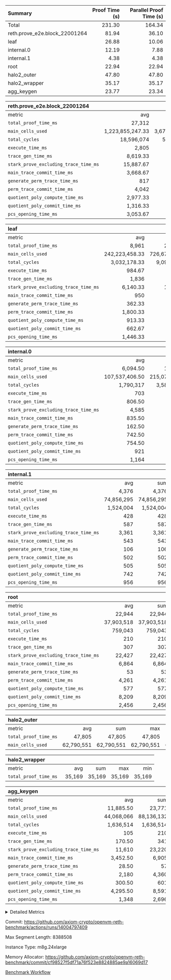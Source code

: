 | Summary | Proof Time (s) | Parallel Proof Time (s) |
|:---|---:|---:|
| Total |  231.30 |  164.34 |
| reth.prove_e2e.block_22001264 |  81.94 |  36.10 |
| leaf |  26.88 |  10.06 |
| internal.0 |  12.19 |  7.88 |
| internal.1 |  4.38 |  4.38 |
| root |  22.94 |  22.94 |
| halo2_outer |  47.80 |  47.80 |
| halo2_wrapper |  35.17 |  35.17 |
| agg_keygen |  23.77 |  23.34 |


| reth.prove_e2e.block_22001264 |||||
|:---|---:|---:|---:|---:|
|metric|avg|sum|max|min|
| `total_proof_time_ms ` |  27,312 |  81,936 |  36,102 |  18,586 |
| `main_cells_used     ` |  1,223,855,247.33 |  3,671,565,742 |  1,619,443,030 |  986,797,154 |
| `total_cycles        ` |  18,596,074 |  55,788,222 |  24,837,011 |  10,854,433 |
| `execute_time_ms     ` |  2,805 |  8,415 |  4,199 |  1,537 |
| `trace_gen_time_ms   ` |  8,619.33 |  25,858 |  10,762 |  5,748 |
| `stark_prove_excluding_trace_time_ms` |  15,887.67 |  47,663 |  21,141 |  11,301 |
| `main_trace_commit_time_ms` |  3,668.67 |  11,006 |  5,096 |  2,867 |
| `generate_perm_trace_time_ms` |  817 |  2,451 |  1,027 |  512 |
| `perm_trace_commit_time_ms` |  4,042 |  12,126 |  5,511 |  2,509 |
| `quotient_poly_compute_time_ms` |  2,977.33 |  8,932 |  4,285 |  2,304 |
| `quotient_poly_commit_time_ms` |  1,316.33 |  3,949 |  1,523 |  930 |
| `pcs_opening_time_ms ` |  3,053.67 |  9,161 |  3,684 |  2,169 |

| leaf |||||
|:---|---:|---:|---:|---:|
|metric|avg|sum|max|min|
| `total_proof_time_ms ` |  8,961 |  26,883 |  10,060 |  7,149 |
| `main_cells_used     ` |  242,223,458.33 |  726,670,375 |  280,101,550 |  194,101,411 |
| `total_cycles        ` |  3,032,178.33 |  9,096,535 |  3,458,640 |  2,561,032 |
| `execute_time_ms     ` |  984.67 |  2,954 |  1,113 |  831 |
| `trace_gen_time_ms   ` |  1,836 |  5,508 |  2,095 |  1,539 |
| `stark_prove_excluding_trace_time_ms` |  6,140.33 |  18,421 |  6,852 |  4,779 |
| `main_trace_commit_time_ms` |  950 |  2,850 |  1,059 |  758 |
| `generate_perm_trace_time_ms` |  362.33 |  1,087 |  403 |  281 |
| `perm_trace_commit_time_ms` |  1,800.33 |  5,401 |  2,021 |  1,373 |
| `quotient_poly_compute_time_ms` |  913.33 |  2,740 |  1,018 |  724 |
| `quotient_poly_commit_time_ms` |  662.67 |  1,988 |  743 |  510 |
| `pcs_opening_time_ms ` |  1,446.33 |  4,339 |  1,611 |  1,128 |

| internal.0 |||||
|:---|---:|---:|---:|---:|
|metric|avg|sum|max|min|
| `total_proof_time_ms ` |  6,094.50 |  12,189 |  7,880 |  4,309 |
| `main_cells_used     ` |  107,537,406.50 |  215,074,813 |  143,740,857 |  71,333,956 |
| `total_cycles        ` |  1,790,317 |  3,580,634 |  2,397,618 |  1,183,016 |
| `execute_time_ms     ` |  703 |  1,406 |  952 |  454 |
| `trace_gen_time_ms   ` |  806.50 |  1,613 |  1,059 |  554 |
| `stark_prove_excluding_trace_time_ms` |  4,585 |  9,170 |  5,869 |  3,301 |
| `main_trace_commit_time_ms` |  835.50 |  1,671 |  1,138 |  533 |
| `generate_perm_trace_time_ms` |  162.50 |  325 |  209 |  116 |
| `perm_trace_commit_time_ms` |  742.50 |  1,485 |  980 |  505 |
| `quotient_poly_compute_time_ms` |  754.50 |  1,509 |  995 |  514 |
| `quotient_poly_commit_time_ms` |  921 |  1,842 |  1,130 |  712 |
| `pcs_opening_time_ms ` |  1,164 |  2,328 |  1,412 |  916 |

| internal.1 |||||
|:---|---:|---:|---:|---:|
|metric|avg|sum|max|min|
| `total_proof_time_ms ` |  4,376 |  4,376 |  4,376 |  4,376 |
| `main_cells_used     ` |  74,856,295 |  74,856,295 |  74,856,295 |  74,856,295 |
| `total_cycles        ` |  1,524,004 |  1,524,004 |  1,524,004 |  1,524,004 |
| `execute_time_ms     ` |  428 |  428 |  428 |  428 |
| `trace_gen_time_ms   ` |  587 |  587 |  587 |  587 |
| `stark_prove_excluding_trace_time_ms` |  3,361 |  3,361 |  3,361 |  3,361 |
| `main_trace_commit_time_ms` |  543 |  543 |  543 |  543 |
| `generate_perm_trace_time_ms` |  106 |  106 |  106 |  106 |
| `perm_trace_commit_time_ms` |  502 |  502 |  502 |  502 |
| `quotient_poly_compute_time_ms` |  505 |  505 |  505 |  505 |
| `quotient_poly_commit_time_ms` |  742 |  742 |  742 |  742 |
| `pcs_opening_time_ms ` |  956 |  956 |  956 |  956 |

| root |||||
|:---|---:|---:|---:|---:|
|metric|avg|sum|max|min|
| `total_proof_time_ms ` |  22,944 |  22,944 |  22,944 |  22,944 |
| `main_cells_used     ` |  37,903,518 |  37,903,518 |  37,903,518 |  37,903,518 |
| `total_cycles        ` |  759,043 |  759,043 |  759,043 |  759,043 |
| `execute_time_ms     ` |  210 |  210 |  210 |  210 |
| `trace_gen_time_ms   ` |  307 |  307 |  307 |  307 |
| `stark_prove_excluding_trace_time_ms` |  22,427 |  22,427 |  22,427 |  22,427 |
| `main_trace_commit_time_ms` |  6,864 |  6,864 |  6,864 |  6,864 |
| `generate_perm_trace_time_ms` |  53 |  53 |  53 |  53 |
| `perm_trace_commit_time_ms` |  4,261 |  4,261 |  4,261 |  4,261 |
| `quotient_poly_compute_time_ms` |  577 |  577 |  577 |  577 |
| `quotient_poly_commit_time_ms` |  8,209 |  8,209 |  8,209 |  8,209 |
| `pcs_opening_time_ms ` |  2,456 |  2,456 |  2,456 |  2,456 |

| halo2_outer |||||
|:---|---:|---:|---:|---:|
|metric|avg|sum|max|min|
| `total_proof_time_ms ` |  47,805 |  47,805 |  47,805 |  47,805 |
| `main_cells_used     ` |  62,790,551 |  62,790,551 |  62,790,551 |  62,790,551 |

| halo2_wrapper |||||
|:---|---:|---:|---:|---:|
|metric|avg|sum|max|min|
| `total_proof_time_ms ` |  35,169 |  35,169 |  35,169 |  35,169 |

| agg_keygen |||||
|:---|---:|---:|---:|---:|
|metric|avg|sum|max|min|
| `total_proof_time_ms ` |  11,885.50 |  23,771 |  23,341 |  430 |
| `main_cells_used     ` |  44,068,066 |  88,136,132 |  87,208,061 |  928,071 |
| `total_cycles        ` |  1,636,514 |  1,636,514 |  1,636,514 |  1,636,514 |
| `execute_time_ms     ` |  105 |  210 |  210 |  0 |
| `trace_gen_time_ms   ` |  170.50 |  341 |  313 |  28 |
| `stark_prove_excluding_trace_time_ms` |  11,610 |  23,220 |  22,818 |  402 |
| `main_trace_commit_time_ms` |  3,452.50 |  6,905 |  6,854 |  51 |
| `generate_perm_trace_time_ms` |  28.50 |  57 |  46 |  11 |
| `perm_trace_commit_time_ms` |  2,180 |  4,360 |  4,311 |  49 |
| `quotient_poly_compute_time_ms` |  300.50 |  601 |  573 |  28 |
| `quotient_poly_commit_time_ms` |  4,295.50 |  8,591 |  8,532 |  59 |
| `pcs_opening_time_ms ` |  1,348 |  2,696 |  2,497 |  199 |



<details>
<summary>Detailed Metrics</summary>

| air_name | block_number | quotient_deg | interactions | constraints |
| --- | --- | --- | --- | --- |
| AccessAdapterAir<16> | 22001264 | 2 | 5 | 12 | 
| AccessAdapterAir<2> | 22001264 | 2 | 5 | 12 | 
| AccessAdapterAir<32> | 22001264 | 2 | 5 | 12 | 
| AccessAdapterAir<4> | 22001264 | 2 | 5 | 12 | 
| AccessAdapterAir<8> | 22001264 | 2 | 5 | 12 | 
| BitwiseOperationLookupAir<8> | 22001264 | 2 | 2 | 4 | 
| KeccakVmAir | 22001264 | 2 | 321 | 4,513 | 
| MemoryMerkleAir<8> | 22001264 | 2 | 4 | 39 | 
| PersistentBoundaryAir<8> | 22001264 | 2 | 3 | 7 | 
| PhantomAir | 22001264 | 2 | 3 | 5 | 
| Poseidon2PeripheryAir<BabyBearParameters>, 1> | 22001264 | 2 | 1 | 286 | 
| ProgramAir | 22001264 | 1 | 1 | 4 | 
| RangeTupleCheckerAir<2> | 22001264 | 1 | 1 | 4 | 
| Rv32HintStoreAir | 22001264 | 2 | 18 | 28 | 
| Sha256VmAir | 22001264 | 2 | 50 | 663 | 
| VariableRangeCheckerAir | 22001264 | 1 | 1 | 4 | 
| VmAirWrapper<Rv32BaseAluAdapterAir, BaseAluCoreAir<4, 8> | 22001264 | 2 | 20 | 37 | 
| VmAirWrapper<Rv32BaseAluAdapterAir, LessThanCoreAir<4, 8> | 22001264 | 2 | 18 | 40 | 
| VmAirWrapper<Rv32BaseAluAdapterAir, ShiftCoreAir<4, 8> | 22001264 | 2 | 24 | 91 | 
| VmAirWrapper<Rv32BranchAdapterAir, BranchEqualCoreAir<4> | 22001264 | 2 | 11 | 20 | 
| VmAirWrapper<Rv32BranchAdapterAir, BranchLessThanCoreAir<4, 8> | 22001264 | 2 | 13 | 35 | 
| VmAirWrapper<Rv32CondRdWriteAdapterAir, Rv32JalLuiCoreAir> | 22001264 | 2 | 10 | 18 | 
| VmAirWrapper<Rv32HeapAdapterAir<2, 32, 32>, BaseAluCoreAir<32, 8> | 22001264 | 2 | 61 | 126 | 
| VmAirWrapper<Rv32HeapAdapterAir<2, 32, 32>, LessThanCoreAir<32, 8> | 22001264 | 2 | 31 | 129 | 
| VmAirWrapper<Rv32HeapAdapterAir<2, 32, 32>, MultiplicationCoreAir<32, 8> | 22001264 | 2 | 61 | 57 | 
| VmAirWrapper<Rv32HeapAdapterAir<2, 32, 32>, ShiftCoreAir<32, 8> | 22001264 | 2 | 79 | 2,161 | 
| VmAirWrapper<Rv32HeapBranchAdapterAir<2, 32>, BranchEqualCoreAir<32> | 22001264 | 2 | 20 | 55 | 
| VmAirWrapper<Rv32HeapBranchAdapterAir<2, 32>, BranchLessThanCoreAir<32, 8> | 22001264 | 2 | 22 | 126 | 
| VmAirWrapper<Rv32IsEqualModAdapterAir<2, 1, 32, 32>, ModularIsEqualCoreAir<32, 4, 8> | 22001264 | 2 | 25 | 225 | 
| VmAirWrapper<Rv32IsEqualModAdapterAir<2, 3, 16, 48>, ModularIsEqualCoreAir<48, 4, 8> | 22001264 | 2 | 41 | 333 | 
| VmAirWrapper<Rv32JalrAdapterAir, Rv32JalrCoreAir> | 22001264 | 2 | 16 | 20 | 
| VmAirWrapper<Rv32LoadStoreAdapterAir, LoadSignExtendCoreAir<4, 8> | 22001264 | 2 | 18 | 33 | 
| VmAirWrapper<Rv32LoadStoreAdapterAir, LoadStoreCoreAir<4> | 22001264 | 2 | 17 | 40 | 
| VmAirWrapper<Rv32MultAdapterAir, DivRemCoreAir<4, 8> | 22001264 | 2 | 25 | 84 | 
| VmAirWrapper<Rv32MultAdapterAir, MulHCoreAir<4, 8> | 22001264 | 2 | 24 | 31 | 
| VmAirWrapper<Rv32MultAdapterAir, MultiplicationCoreAir<4, 8> | 22001264 | 2 | 19 | 19 | 
| VmAirWrapper<Rv32RdWriteAdapterAir, Rv32AuipcCoreAir> | 22001264 | 2 | 12 | 14 | 
| VmAirWrapper<Rv32VecHeapAdapterAir<1, 2, 2, 32, 32>, FieldExpressionCoreAir> | 22001264 | 2 | 415 | 480 | 
| VmAirWrapper<Rv32VecHeapAdapterAir<1, 6, 6, 16, 16>, FieldExpressionCoreAir> | 22001264 | 2 | 832 | 921 | 
| VmAirWrapper<Rv32VecHeapAdapterAir<2, 1, 1, 32, 32>, FieldExpressionCoreAir> | 22001264 | 2 | 158 | 190 | 
| VmAirWrapper<Rv32VecHeapAdapterAir<2, 2, 2, 32, 32>, FieldExpressionCoreAir> | 22001264 | 2 | 428 | 457 | 
| VmAirWrapper<Rv32VecHeapAdapterAir<2, 3, 3, 16, 16>, FieldExpressionCoreAir> | 22001264 | 2 | 246 | 288 | 
| VmAirWrapper<Rv32VecHeapAdapterAir<2, 6, 6, 16, 16>, FieldExpressionCoreAir> | 22001264 | 2 | 668 | 701 | 
| VmConnectorAir | 22001264 | 2 | 5 | 11 | 

| block_number | execute_time_ms |
| --- | --- |
| 22001264 | 210 | 

| group | air_name | block_number | rows | quotient_deg | prep_cols | perm_cols | main_cols | interactions | constraints | cells |
| --- | --- | --- | --- | --- | --- | --- | --- | --- | --- | --- |
| agg_keygen | AccessAdapterAir<16> | 22001264 |  | 2 |  |  |  | 5 | 12 |  | 
| agg_keygen | AccessAdapterAir<2> | 22001264 | 524,288 | 8 |  | 16 | 11 | 5 | 12 | 14,155,776 | 
| agg_keygen | AccessAdapterAir<32> | 22001264 |  | 2 |  |  |  | 5 | 12 |  | 
| agg_keygen | AccessAdapterAir<4> | 22001264 | 262,144 | 8 |  | 16 | 13 | 5 | 12 | 7,602,176 | 
| agg_keygen | AccessAdapterAir<8> | 22001264 | 8,192 | 8 |  | 16 | 17 | 5 | 12 | 270,336 | 
| agg_keygen | BitwiseOperationLookupAir<8> | 22001264 |  | 2 |  |  |  | 2 | 4 |  | 
| agg_keygen | FriReducedOpeningAir | 22001264 | 524,288 | 8 |  | 84 | 27 | 39 | 71 | 58,195,968 | 
| agg_keygen | JalRangeCheckAir | 22001264 | 65,536 | 8 |  | 28 | 12 | 9 | 14 | 2,621,440 | 
| agg_keygen | MemoryMerkleAir<8> | 22001264 |  | 2 |  |  |  | 4 | 39 |  | 
| agg_keygen | NativePoseidon2Air<BabyBearParameters>, 1> | 22001264 | 65,536 | 8 |  | 312 | 398 | 136 | 572 | 46,530,560 | 
| agg_keygen | PersistentBoundaryAir<8> | 22001264 |  | 2 |  |  |  | 3 | 7 |  | 
| agg_keygen | PhantomAir | 22001264 | 32,768 | 4 |  | 12 | 6 | 3 | 5 | 589,824 | 
| agg_keygen | Poseidon2PeripheryAir<BabyBearParameters>, 1> | 22001264 |  | 2 |  |  |  | 1 | 286 |  | 
| agg_keygen | ProgramAir | 22001264 | 131,072 | 1 |  | 8 | 10 | 1 | 4 | 2,359,296 | 
| agg_keygen | RangeTupleCheckerAir<2> | 22001264 |  | 1 |  |  |  | 1 | 4 |  | 
| agg_keygen | Rv32HintStoreAir | 22001264 |  | 2 |  |  |  | 18 | 28 |  | 
| agg_keygen | VariableRangeCheckerAir | 22001264 | 262,144 | 1 | 2 | 8 | 1 | 1 | 4 | 2,359,296 | 
| agg_keygen | VmAirWrapper<AluNativeAdapterAir, FieldArithmeticCoreAir> | 22001264 | 1,048,576 | 8 |  | 36 | 29 | 15 | 27 | 68,157,440 | 
| agg_keygen | VmAirWrapper<BranchNativeAdapterAir, BranchEqualCoreAir<1> | 22001264 | 262,144 | 8 |  | 28 | 23 | 11 | 25 | 13,369,344 | 
| agg_keygen | VmAirWrapper<NativeAdapterAir<2, 0>, PublicValuesCoreAir> | 22001264 | 64 | 8 |  | 28 | 27 | 11 | 30 | 3,520 | 
| agg_keygen | VmAirWrapper<NativeLoadStoreAdapterAir<1>, NativeLoadStoreCoreAir<1> | 22001264 | 524,288 | 8 |  | 40 | 21 | 15 | 20 | 31,981,568 | 
| agg_keygen | VmAirWrapper<NativeLoadStoreAdapterAir<4>, NativeLoadStoreCoreAir<4> | 22001264 | 131,072 | 8 |  | 40 | 27 | 15 | 20 | 8,781,824 | 
| agg_keygen | VmAirWrapper<NativeVectorizedAdapterAir<4>, FieldExtensionCoreAir> | 22001264 | 131,072 | 8 |  | 36 | 38 | 15 | 27 | 9,699,328 | 
| agg_keygen | VmAirWrapper<Rv32BaseAluAdapterAir, BaseAluCoreAir<4, 8> | 22001264 |  | 2 |  |  |  | 20 | 37 |  | 
| agg_keygen | VmAirWrapper<Rv32BaseAluAdapterAir, LessThanCoreAir<4, 8> | 22001264 |  | 2 |  |  |  | 18 | 40 |  | 
| agg_keygen | VmAirWrapper<Rv32BaseAluAdapterAir, ShiftCoreAir<4, 8> | 22001264 |  | 2 |  |  |  | 24 | 91 |  | 
| agg_keygen | VmAirWrapper<Rv32BranchAdapterAir, BranchEqualCoreAir<4> | 22001264 |  | 2 |  |  |  | 11 | 20 |  | 
| agg_keygen | VmAirWrapper<Rv32BranchAdapterAir, BranchLessThanCoreAir<4, 8> | 22001264 |  | 2 |  |  |  | 13 | 35 |  | 
| agg_keygen | VmAirWrapper<Rv32CondRdWriteAdapterAir, Rv32JalLuiCoreAir> | 22001264 |  | 2 |  |  |  | 10 | 18 |  | 
| agg_keygen | VmAirWrapper<Rv32JalrAdapterAir, Rv32JalrCoreAir> | 22001264 |  | 2 |  |  |  | 16 | 20 |  | 
| agg_keygen | VmAirWrapper<Rv32LoadStoreAdapterAir, LoadSignExtendCoreAir<4, 8> | 22001264 |  | 2 |  |  |  | 18 | 33 |  | 
| agg_keygen | VmAirWrapper<Rv32LoadStoreAdapterAir, LoadStoreCoreAir<4> | 22001264 |  | 2 |  |  |  | 17 | 40 |  | 
| agg_keygen | VmAirWrapper<Rv32MultAdapterAir, DivRemCoreAir<4, 8> | 22001264 |  | 2 |  |  |  | 25 | 84 |  | 
| agg_keygen | VmAirWrapper<Rv32MultAdapterAir, MulHCoreAir<4, 8> | 22001264 |  | 2 |  |  |  | 24 | 31 |  | 
| agg_keygen | VmAirWrapper<Rv32MultAdapterAir, MultiplicationCoreAir<4, 8> | 22001264 |  | 2 |  |  |  | 19 | 19 |  | 
| agg_keygen | VmAirWrapper<Rv32RdWriteAdapterAir, Rv32AuipcCoreAir> | 22001264 |  | 2 |  |  |  | 12 | 14 |  | 
| agg_keygen | VmConnectorAir | 22001264 | 2 | 8 | 1 | 16 | 5 | 5 | 11 | 42 | 
| agg_keygen | VolatileBoundaryAir | 22001264 | 131,072 | 8 |  | 20 | 12 | 7 | 19 | 4,194,304 | 

| group | air_name | block_number | idx | rows | prep_cols | perm_cols | main_cols | cells |
| --- | --- | --- | --- | --- | --- | --- | --- | --- |
| internal.0 | AccessAdapterAir<2> | 22001264 | 0 | 1,048,576 |  | 12 | 11 | 24,117,248 | 
| internal.0 | AccessAdapterAir<2> | 22001264 | 1 | 524,288 |  | 12 | 11 | 12,058,624 | 
| internal.0 | AccessAdapterAir<4> | 22001264 | 0 | 262,144 |  | 12 | 13 | 6,553,600 | 
| internal.0 | AccessAdapterAir<4> | 22001264 | 1 | 262,144 |  | 12 | 13 | 6,553,600 | 
| internal.0 | AccessAdapterAir<8> | 22001264 | 0 | 8,192 |  | 12 | 17 | 237,568 | 
| internal.0 | AccessAdapterAir<8> | 22001264 | 1 | 4,096 |  | 12 | 17 | 118,784 | 
| internal.0 | FriReducedOpeningAir | 22001264 | 0 | 1,048,576 |  | 44 | 27 | 74,448,896 | 
| internal.0 | FriReducedOpeningAir | 22001264 | 1 | 524,288 |  | 44 | 27 | 37,224,448 | 
| internal.0 | JalRangeCheckAir | 22001264 | 0 | 131,072 |  | 16 | 12 | 3,670,016 | 
| internal.0 | JalRangeCheckAir | 22001264 | 1 | 65,536 |  | 16 | 12 | 1,835,008 | 
| internal.0 | NativePoseidon2Air<BabyBearParameters>, 1> | 22001264 | 0 | 262,144 |  | 160 | 398 | 146,276,352 | 
| internal.0 | NativePoseidon2Air<BabyBearParameters>, 1> | 22001264 | 1 | 65,536 |  | 160 | 398 | 36,569,088 | 
| internal.0 | PhantomAir | 22001264 | 0 | 65,536 |  | 8 | 6 | 917,504 | 
| internal.0 | PhantomAir | 22001264 | 1 | 16,384 |  | 8 | 6 | 229,376 | 
| internal.0 | ProgramAir | 22001264 | 0 | 131,072 |  | 8 | 10 | 2,359,296 | 
| internal.0 | ProgramAir | 22001264 | 1 | 131,072 |  | 8 | 10 | 2,359,296 | 
| internal.0 | VariableRangeCheckerAir | 22001264 | 0 | 262,144 | 2 | 8 | 1 | 2,359,296 | 
| internal.0 | VariableRangeCheckerAir | 22001264 | 1 | 262,144 | 2 | 8 | 1 | 2,359,296 | 
| internal.0 | VmAirWrapper<AluNativeAdapterAir, FieldArithmeticCoreAir> | 22001264 | 0 | 2,097,152 |  | 20 | 29 | 102,760,448 | 
| internal.0 | VmAirWrapper<AluNativeAdapterAir, FieldArithmeticCoreAir> | 22001264 | 1 | 1,048,576 |  | 20 | 29 | 51,380,224 | 
| internal.0 | VmAirWrapper<BranchNativeAdapterAir, BranchEqualCoreAir<1> | 22001264 | 0 | 262,144 |  | 16 | 23 | 10,223,616 | 
| internal.0 | VmAirWrapper<BranchNativeAdapterAir, BranchEqualCoreAir<1> | 22001264 | 1 | 131,072 |  | 16 | 23 | 5,111,808 | 
| internal.0 | VmAirWrapper<NativeAdapterAir<2, 0>, PublicValuesCoreAir> | 22001264 | 0 | 64 |  | 16 | 23 | 2,496 | 
| internal.0 | VmAirWrapper<NativeAdapterAir<2, 0>, PublicValuesCoreAir> | 22001264 | 1 | 64 |  | 16 | 23 | 2,496 | 
| internal.0 | VmAirWrapper<NativeLoadStoreAdapterAir<1>, NativeLoadStoreCoreAir<1> | 22001264 | 0 | 524,288 |  | 24 | 21 | 23,592,960 | 
| internal.0 | VmAirWrapper<NativeLoadStoreAdapterAir<1>, NativeLoadStoreCoreAir<1> | 22001264 | 1 | 262,144 |  | 24 | 21 | 11,796,480 | 
| internal.0 | VmAirWrapper<NativeLoadStoreAdapterAir<4>, NativeLoadStoreCoreAir<4> | 22001264 | 0 | 262,144 |  | 24 | 27 | 13,369,344 | 
| internal.0 | VmAirWrapper<NativeLoadStoreAdapterAir<4>, NativeLoadStoreCoreAir<4> | 22001264 | 1 | 131,072 |  | 24 | 27 | 6,684,672 | 
| internal.0 | VmAirWrapper<NativeVectorizedAdapterAir<4>, FieldExtensionCoreAir> | 22001264 | 0 | 262,144 |  | 20 | 38 | 15,204,352 | 
| internal.0 | VmAirWrapper<NativeVectorizedAdapterAir<4>, FieldExtensionCoreAir> | 22001264 | 1 | 131,072 |  | 20 | 38 | 7,602,176 | 
| internal.0 | VmConnectorAir | 22001264 | 0 | 2 | 1 | 12 | 5 | 34 | 
| internal.0 | VmConnectorAir | 22001264 | 1 | 2 | 1 | 12 | 5 | 34 | 
| internal.0 | VolatileBoundaryAir | 22001264 | 0 | 262,144 |  | 12 | 12 | 6,291,456 | 
| internal.0 | VolatileBoundaryAir | 22001264 | 1 | 262,144 |  | 12 | 12 | 6,291,456 | 
| internal.1 | AccessAdapterAir<2> | 22001264 | 2 | 524,288 |  | 12 | 11 | 12,058,624 | 
| internal.1 | AccessAdapterAir<4> | 22001264 | 2 | 262,144 |  | 12 | 13 | 6,553,600 | 
| internal.1 | AccessAdapterAir<8> | 22001264 | 2 | 8,192 |  | 12 | 17 | 237,568 | 
| internal.1 | FriReducedOpeningAir | 22001264 | 2 | 262,144 |  | 44 | 27 | 18,612,224 | 
| internal.1 | JalRangeCheckAir | 22001264 | 2 | 65,536 |  | 16 | 12 | 1,835,008 | 
| internal.1 | NativePoseidon2Air<BabyBearParameters>, 1> | 22001264 | 2 | 65,536 |  | 160 | 398 | 36,569,088 | 
| internal.1 | PhantomAir | 22001264 | 2 | 16,384 |  | 8 | 6 | 229,376 | 
| internal.1 | ProgramAir | 22001264 | 2 | 131,072 |  | 8 | 10 | 2,359,296 | 
| internal.1 | VariableRangeCheckerAir | 22001264 | 2 | 262,144 | 2 | 8 | 1 | 2,359,296 | 
| internal.1 | VmAirWrapper<AluNativeAdapterAir, FieldArithmeticCoreAir> | 22001264 | 2 | 1,048,576 |  | 20 | 29 | 51,380,224 | 
| internal.1 | VmAirWrapper<BranchNativeAdapterAir, BranchEqualCoreAir<1> | 22001264 | 2 | 262,144 |  | 16 | 23 | 10,223,616 | 
| internal.1 | VmAirWrapper<NativeAdapterAir<2, 0>, PublicValuesCoreAir> | 22001264 | 2 | 64 |  | 16 | 23 | 2,496 | 
| internal.1 | VmAirWrapper<NativeLoadStoreAdapterAir<1>, NativeLoadStoreCoreAir<1> | 22001264 | 2 | 524,288 |  | 24 | 21 | 23,592,960 | 
| internal.1 | VmAirWrapper<NativeLoadStoreAdapterAir<4>, NativeLoadStoreCoreAir<4> | 22001264 | 2 | 131,072 |  | 24 | 27 | 6,684,672 | 
| internal.1 | VmAirWrapper<NativeVectorizedAdapterAir<4>, FieldExtensionCoreAir> | 22001264 | 2 | 131,072 |  | 20 | 38 | 7,602,176 | 
| internal.1 | VmConnectorAir | 22001264 | 2 | 2 | 1 | 12 | 5 | 34 | 
| internal.1 | VolatileBoundaryAir | 22001264 | 2 | 262,144 |  | 12 | 12 | 6,291,456 | 
| leaf | AccessAdapterAir<2> | 22001264 | 0 | 2,097,152 |  | 16 | 11 | 56,623,104 | 
| leaf | AccessAdapterAir<2> | 22001264 | 1 | 2,097,152 |  | 16 | 11 | 56,623,104 | 
| leaf | AccessAdapterAir<2> | 22001264 | 2 | 1,048,576 |  | 16 | 11 | 28,311,552 | 
| leaf | AccessAdapterAir<4> | 22001264 | 0 | 1,048,576 |  | 16 | 13 | 30,408,704 | 
| leaf | AccessAdapterAir<4> | 22001264 | 1 | 1,048,576 |  | 16 | 13 | 30,408,704 | 
| leaf | AccessAdapterAir<4> | 22001264 | 2 | 524,288 |  | 16 | 13 | 15,204,352 | 
| leaf | AccessAdapterAir<8> | 22001264 | 0 | 32,768 |  | 16 | 17 | 1,081,344 | 
| leaf | AccessAdapterAir<8> | 22001264 | 1 | 32,768 |  | 16 | 17 | 1,081,344 | 
| leaf | AccessAdapterAir<8> | 22001264 | 2 | 16,384 |  | 16 | 17 | 540,672 | 
| leaf | FriReducedOpeningAir | 22001264 | 0 | 4,194,304 |  | 84 | 27 | 465,567,744 | 
| leaf | FriReducedOpeningAir | 22001264 | 1 | 4,194,304 |  | 84 | 27 | 465,567,744 | 
| leaf | FriReducedOpeningAir | 22001264 | 2 | 2,097,152 |  | 84 | 27 | 232,783,872 | 
| leaf | JalRangeCheckAir | 22001264 | 0 | 65,536 |  | 28 | 12 | 2,621,440 | 
| leaf | JalRangeCheckAir | 22001264 | 1 | 65,536 |  | 28 | 12 | 2,621,440 | 
| leaf | JalRangeCheckAir | 22001264 | 2 | 65,536 |  | 28 | 12 | 2,621,440 | 
| leaf | NativePoseidon2Air<BabyBearParameters>, 1> | 22001264 | 0 | 262,144 |  | 312 | 398 | 186,122,240 | 
| leaf | NativePoseidon2Air<BabyBearParameters>, 1> | 22001264 | 1 | 262,144 |  | 312 | 398 | 186,122,240 | 
| leaf | NativePoseidon2Air<BabyBearParameters>, 1> | 22001264 | 2 | 262,144 |  | 312 | 398 | 186,122,240 | 
| leaf | PhantomAir | 22001264 | 0 | 32,768 |  | 12 | 6 | 589,824 | 
| leaf | PhantomAir | 22001264 | 1 | 32,768 |  | 12 | 6 | 589,824 | 
| leaf | PhantomAir | 22001264 | 2 | 32,768 |  | 12 | 6 | 589,824 | 
| leaf | ProgramAir | 22001264 | 0 | 2,097,152 |  | 8 | 10 | 37,748,736 | 
| leaf | ProgramAir | 22001264 | 1 | 2,097,152 |  | 8 | 10 | 37,748,736 | 
| leaf | ProgramAir | 22001264 | 2 | 2,097,152 |  | 8 | 10 | 37,748,736 | 
| leaf | VariableRangeCheckerAir | 22001264 | 0 | 262,144 | 2 | 8 | 1 | 2,359,296 | 
| leaf | VariableRangeCheckerAir | 22001264 | 1 | 262,144 | 2 | 8 | 1 | 2,359,296 | 
| leaf | VariableRangeCheckerAir | 22001264 | 2 | 262,144 | 2 | 8 | 1 | 2,359,296 | 
| leaf | VmAirWrapper<AluNativeAdapterAir, FieldArithmeticCoreAir> | 22001264 | 0 | 2,097,152 |  | 36 | 29 | 136,314,880 | 
| leaf | VmAirWrapper<AluNativeAdapterAir, FieldArithmeticCoreAir> | 22001264 | 1 | 2,097,152 |  | 36 | 29 | 136,314,880 | 
| leaf | VmAirWrapper<AluNativeAdapterAir, FieldArithmeticCoreAir> | 22001264 | 2 | 2,097,152 |  | 36 | 29 | 136,314,880 | 
| leaf | VmAirWrapper<BranchNativeAdapterAir, BranchEqualCoreAir<1> | 22001264 | 0 | 524,288 |  | 28 | 23 | 26,738,688 | 
| leaf | VmAirWrapper<BranchNativeAdapterAir, BranchEqualCoreAir<1> | 22001264 | 1 | 524,288 |  | 28 | 23 | 26,738,688 | 
| leaf | VmAirWrapper<BranchNativeAdapterAir, BranchEqualCoreAir<1> | 22001264 | 2 | 524,288 |  | 28 | 23 | 26,738,688 | 
| leaf | VmAirWrapper<NativeAdapterAir<2, 0>, PublicValuesCoreAir> | 22001264 | 0 | 64 |  | 28 | 27 | 3,520 | 
| leaf | VmAirWrapper<NativeAdapterAir<2, 0>, PublicValuesCoreAir> | 22001264 | 1 | 64 |  | 28 | 27 | 3,520 | 
| leaf | VmAirWrapper<NativeAdapterAir<2, 0>, PublicValuesCoreAir> | 22001264 | 2 | 64 |  | 28 | 27 | 3,520 | 
| leaf | VmAirWrapper<NativeLoadStoreAdapterAir<1>, NativeLoadStoreCoreAir<1> | 22001264 | 0 | 1,048,576 |  | 40 | 21 | 63,963,136 | 
| leaf | VmAirWrapper<NativeLoadStoreAdapterAir<1>, NativeLoadStoreCoreAir<1> | 22001264 | 1 | 1,048,576 |  | 40 | 21 | 63,963,136 | 
| leaf | VmAirWrapper<NativeLoadStoreAdapterAir<1>, NativeLoadStoreCoreAir<1> | 22001264 | 2 | 1,048,576 |  | 40 | 21 | 63,963,136 | 
| leaf | VmAirWrapper<NativeLoadStoreAdapterAir<4>, NativeLoadStoreCoreAir<4> | 22001264 | 0 | 262,144 |  | 40 | 27 | 17,563,648 | 
| leaf | VmAirWrapper<NativeLoadStoreAdapterAir<4>, NativeLoadStoreCoreAir<4> | 22001264 | 1 | 262,144 |  | 40 | 27 | 17,563,648 | 
| leaf | VmAirWrapper<NativeLoadStoreAdapterAir<4>, NativeLoadStoreCoreAir<4> | 22001264 | 2 | 131,072 |  | 40 | 27 | 8,781,824 | 
| leaf | VmAirWrapper<NativeVectorizedAdapterAir<4>, FieldExtensionCoreAir> | 22001264 | 0 | 262,144 |  | 36 | 38 | 19,398,656 | 
| leaf | VmAirWrapper<NativeVectorizedAdapterAir<4>, FieldExtensionCoreAir> | 22001264 | 1 | 524,288 |  | 36 | 38 | 38,797,312 | 
| leaf | VmAirWrapper<NativeVectorizedAdapterAir<4>, FieldExtensionCoreAir> | 22001264 | 2 | 262,144 |  | 36 | 38 | 19,398,656 | 
| leaf | VmConnectorAir | 22001264 | 0 | 2 | 1 | 16 | 5 | 42 | 
| leaf | VmConnectorAir | 22001264 | 1 | 2 | 1 | 16 | 5 | 42 | 
| leaf | VmConnectorAir | 22001264 | 2 | 2 | 1 | 16 | 5 | 42 | 
| leaf | VolatileBoundaryAir | 22001264 | 0 | 1,048,576 |  | 20 | 12 | 33,554,432 | 
| leaf | VolatileBoundaryAir | 22001264 | 1 | 1,048,576 |  | 20 | 12 | 33,554,432 | 
| leaf | VolatileBoundaryAir | 22001264 | 2 | 524,288 |  | 20 | 12 | 16,777,216 | 
| root | AccessAdapterAir<2> | 22001264 | 0 | 262,144 |  | 8 | 11 | 4,980,736 | 
| root | AccessAdapterAir<4> | 22001264 | 0 | 131,072 |  | 8 | 13 | 2,752,512 | 
| root | AccessAdapterAir<8> | 22001264 | 0 | 4,096 |  | 8 | 17 | 102,400 | 
| root | FriReducedOpeningAir | 22001264 | 0 | 131,072 |  | 24 | 27 | 6,684,672 | 
| root | JalRangeCheckAir | 22001264 | 0 | 32,768 |  | 12 | 12 | 786,432 | 
| root | NativePoseidon2Air<BabyBearParameters>, 1> | 22001264 | 0 | 32,768 |  | 84 | 398 | 15,794,176 | 
| root | PhantomAir | 22001264 | 0 | 8,192 |  | 8 | 6 | 114,688 | 
| root | ProgramAir | 22001264 | 0 | 131,072 |  | 8 | 10 | 2,359,296 | 
| root | VariableRangeCheckerAir | 22001264 | 0 | 262,144 | 2 | 8 | 1 | 2,359,296 | 
| root | VmAirWrapper<AluNativeAdapterAir, FieldArithmeticCoreAir> | 22001264 | 0 | 524,288 |  | 12 | 29 | 21,495,808 | 
| root | VmAirWrapper<BranchNativeAdapterAir, BranchEqualCoreAir<1> | 22001264 | 0 | 131,072 |  | 12 | 23 | 4,587,520 | 
| root | VmAirWrapper<NativeAdapterAir<2, 0>, PublicValuesCoreAir> | 22001264 | 0 | 64 |  | 12 | 22 | 2,176 | 
| root | VmAirWrapper<NativeLoadStoreAdapterAir<1>, NativeLoadStoreCoreAir<1> | 22001264 | 0 | 262,144 |  | 16 | 21 | 9,699,328 | 
| root | VmAirWrapper<NativeLoadStoreAdapterAir<4>, NativeLoadStoreCoreAir<4> | 22001264 | 0 | 65,536 |  | 16 | 27 | 2,818,048 | 
| root | VmAirWrapper<NativeVectorizedAdapterAir<4>, FieldExtensionCoreAir> | 22001264 | 0 | 65,536 |  | 12 | 38 | 3,276,800 | 
| root | VmConnectorAir | 22001264 | 0 | 2 | 1 | 8 | 5 | 26 | 
| root | VolatileBoundaryAir | 22001264 | 0 | 131,072 |  | 8 | 12 | 2,621,440 | 

| group | air_name | block_number | segment | rows | prep_cols | perm_cols | main_cols | cells |
| --- | --- | --- | --- | --- | --- | --- | --- | --- |
| agg_keygen | AccessAdapterAir<16> | 22001264 | 0 | 1 |  | 16 | 25 | 41 | 
| agg_keygen | AccessAdapterAir<2> | 22001264 | 0 | 1 |  | 16 | 11 | 27 | 
| agg_keygen | AccessAdapterAir<32> | 22001264 | 0 | 1 |  | 16 | 41 | 57 | 
| agg_keygen | AccessAdapterAir<4> | 22001264 | 0 | 1 |  | 16 | 13 | 29 | 
| agg_keygen | AccessAdapterAir<8> | 22001264 | 0 | 1 |  | 16 | 17 | 33 | 
| agg_keygen | BitwiseOperationLookupAir<8> | 22001264 | 0 | 65,536 | 3 | 8 | 2 | 655,360 | 
| agg_keygen | MemoryMerkleAir<8> | 22001264 | 0 | 64 |  | 16 | 32 | 3,072 | 
| agg_keygen | PersistentBoundaryAir<8> | 22001264 | 0 | 1 |  | 12 | 20 | 32 | 
| agg_keygen | PhantomAir | 22001264 | 0 | 1 |  | 12 | 6 | 18 | 
| agg_keygen | Poseidon2PeripheryAir<BabyBearParameters>, 1> | 22001264 | 0 | 32 |  | 8 | 300 | 9,856 | 
| agg_keygen | ProgramAir | 22001264 | 0 | 1 |  | 8 | 10 | 18 | 
| agg_keygen | RangeTupleCheckerAir<2> | 22001264 | 0 | 524,288 | 2 | 8 | 1 | 4,718,592 | 
| agg_keygen | Rv32HintStoreAir | 22001264 | 0 | 1 |  | 44 | 32 | 76 | 
| agg_keygen | VariableRangeCheckerAir | 22001264 | 0 | 262,144 | 2 | 8 | 1 | 2,359,296 | 
| agg_keygen | VmAirWrapper<Rv32BaseAluAdapterAir, BaseAluCoreAir<4, 8> | 22001264 | 0 | 1 |  | 52 | 36 | 88 | 
| agg_keygen | VmAirWrapper<Rv32BaseAluAdapterAir, LessThanCoreAir<4, 8> | 22001264 | 0 | 1 |  | 40 | 37 | 77 | 
| agg_keygen | VmAirWrapper<Rv32BaseAluAdapterAir, ShiftCoreAir<4, 8> | 22001264 | 0 | 1 |  | 52 | 53 | 105 | 
| agg_keygen | VmAirWrapper<Rv32BranchAdapterAir, BranchEqualCoreAir<4> | 22001264 | 0 | 1 |  | 28 | 26 | 54 | 
| agg_keygen | VmAirWrapper<Rv32BranchAdapterAir, BranchLessThanCoreAir<4, 8> | 22001264 | 0 | 1 |  | 32 | 32 | 64 | 
| agg_keygen | VmAirWrapper<Rv32CondRdWriteAdapterAir, Rv32JalLuiCoreAir> | 22001264 | 0 | 1 |  | 28 | 18 | 46 | 
| agg_keygen | VmAirWrapper<Rv32JalrAdapterAir, Rv32JalrCoreAir> | 22001264 | 0 | 1 |  | 36 | 28 | 64 | 
| agg_keygen | VmAirWrapper<Rv32LoadStoreAdapterAir, LoadSignExtendCoreAir<4, 8> | 22001264 | 0 | 1 |  | 52 | 36 | 88 | 
| agg_keygen | VmAirWrapper<Rv32LoadStoreAdapterAir, LoadStoreCoreAir<4> | 22001264 | 0 | 1 |  | 52 | 41 | 93 | 
| agg_keygen | VmAirWrapper<Rv32MultAdapterAir, DivRemCoreAir<4, 8> | 22001264 | 0 | 1 |  | 72 | 59 | 131 | 
| agg_keygen | VmAirWrapper<Rv32MultAdapterAir, MulHCoreAir<4, 8> | 22001264 | 0 | 1 |  | 72 | 39 | 111 | 
| agg_keygen | VmAirWrapper<Rv32MultAdapterAir, MultiplicationCoreAir<4, 8> | 22001264 | 0 | 1 |  | 52 | 31 | 83 | 
| agg_keygen | VmAirWrapper<Rv32RdWriteAdapterAir, Rv32AuipcCoreAir> | 22001264 | 0 | 1 |  | 28 | 20 | 48 | 
| agg_keygen | VmConnectorAir | 22001264 | 0 | 2 | 1 | 16 | 5 | 42 | 
| reth.prove_e2e.block_22001264 | AccessAdapterAir<16> | 22001264 | 0 | 64 |  | 16 | 25 | 2,624 | 
| reth.prove_e2e.block_22001264 | AccessAdapterAir<16> | 22001264 | 1 | 524,288 |  | 16 | 25 | 21,495,808 | 
| reth.prove_e2e.block_22001264 | AccessAdapterAir<16> | 22001264 | 2 | 65,536 |  | 16 | 25 | 2,686,976 | 
| reth.prove_e2e.block_22001264 | AccessAdapterAir<2> | 22001264 | 1 | 256 |  | 16 | 11 | 6,912 | 
| reth.prove_e2e.block_22001264 | AccessAdapterAir<2> | 22001264 | 2 | 131,072 |  | 16 | 11 | 3,538,944 | 
| reth.prove_e2e.block_22001264 | AccessAdapterAir<32> | 22001264 | 0 | 32 |  | 16 | 41 | 1,824 | 
| reth.prove_e2e.block_22001264 | AccessAdapterAir<32> | 22001264 | 1 | 262,144 |  | 16 | 41 | 14,942,208 | 
| reth.prove_e2e.block_22001264 | AccessAdapterAir<32> | 22001264 | 2 | 32,768 |  | 16 | 41 | 1,867,776 | 
| reth.prove_e2e.block_22001264 | AccessAdapterAir<4> | 22001264 | 0 | 64 |  | 16 | 13 | 1,856 | 
| reth.prove_e2e.block_22001264 | AccessAdapterAir<4> | 22001264 | 1 | 128 |  | 16 | 13 | 3,712 | 
| reth.prove_e2e.block_22001264 | AccessAdapterAir<4> | 22001264 | 2 | 65,536 |  | 16 | 13 | 1,900,544 | 
| reth.prove_e2e.block_22001264 | AccessAdapterAir<8> | 22001264 | 0 | 2,097,152 |  | 16 | 17 | 69,206,016 | 
| reth.prove_e2e.block_22001264 | AccessAdapterAir<8> | 22001264 | 1 | 2,097,152 |  | 16 | 17 | 69,206,016 | 
| reth.prove_e2e.block_22001264 | AccessAdapterAir<8> | 22001264 | 2 | 1,048,576 |  | 16 | 17 | 34,603,008 | 
| reth.prove_e2e.block_22001264 | BitwiseOperationLookupAir<8> | 22001264 | 0 | 65,536 | 3 | 8 | 2 | 655,360 | 
| reth.prove_e2e.block_22001264 | BitwiseOperationLookupAir<8> | 22001264 | 1 | 65,536 | 3 | 8 | 2 | 655,360 | 
| reth.prove_e2e.block_22001264 | BitwiseOperationLookupAir<8> | 22001264 | 2 | 65,536 | 3 | 8 | 2 | 655,360 | 
| reth.prove_e2e.block_22001264 | KeccakVmAir | 22001264 | 0 | 1 |  | 1,056 | 3,163 | 4,219 | 
| reth.prove_e2e.block_22001264 | KeccakVmAir | 22001264 | 1 | 262,144 |  | 1,056 | 3,163 | 1,105,985,536 | 
| reth.prove_e2e.block_22001264 | KeccakVmAir | 22001264 | 2 | 131,072 |  | 1,056 | 3,163 | 552,992,768 | 
| reth.prove_e2e.block_22001264 | MemoryMerkleAir<8> | 22001264 | 0 | 2,097,152 |  | 16 | 32 | 100,663,296 | 
| reth.prove_e2e.block_22001264 | MemoryMerkleAir<8> | 22001264 | 1 | 1,048,576 |  | 16 | 32 | 50,331,648 | 
| reth.prove_e2e.block_22001264 | MemoryMerkleAir<8> | 22001264 | 2 | 1,048,576 |  | 16 | 32 | 50,331,648 | 
| reth.prove_e2e.block_22001264 | PersistentBoundaryAir<8> | 22001264 | 0 | 2,097,152 |  | 12 | 20 | 67,108,864 | 
| reth.prove_e2e.block_22001264 | PersistentBoundaryAir<8> | 22001264 | 1 | 1,048,576 |  | 12 | 20 | 33,554,432 | 
| reth.prove_e2e.block_22001264 | PersistentBoundaryAir<8> | 22001264 | 2 | 1,048,576 |  | 12 | 20 | 33,554,432 | 
| reth.prove_e2e.block_22001264 | PhantomAir | 22001264 | 0 | 4 |  | 12 | 6 | 72 | 
| reth.prove_e2e.block_22001264 | PhantomAir | 22001264 | 1 | 128 |  | 12 | 6 | 2,304 | 
| reth.prove_e2e.block_22001264 | PhantomAir | 22001264 | 2 | 8 |  | 12 | 6 | 144 | 
| reth.prove_e2e.block_22001264 | Poseidon2PeripheryAir<BabyBearParameters>, 1> | 22001264 | 0 | 1,048,576 |  | 8 | 300 | 322,961,408 | 
| reth.prove_e2e.block_22001264 | Poseidon2PeripheryAir<BabyBearParameters>, 1> | 22001264 | 1 | 524,288 |  | 8 | 300 | 161,480,704 | 
| reth.prove_e2e.block_22001264 | Poseidon2PeripheryAir<BabyBearParameters>, 1> | 22001264 | 2 | 1,048,576 |  | 8 | 300 | 322,961,408 | 
| reth.prove_e2e.block_22001264 | ProgramAir | 22001264 | 0 | 1,048,576 |  | 8 | 10 | 18,874,368 | 
| reth.prove_e2e.block_22001264 | ProgramAir | 22001264 | 1 | 1,048,576 |  | 8 | 10 | 18,874,368 | 
| reth.prove_e2e.block_22001264 | ProgramAir | 22001264 | 2 | 1,048,576 |  | 8 | 10 | 18,874,368 | 
| reth.prove_e2e.block_22001264 | RangeTupleCheckerAir<2> | 22001264 | 0 | 2,097,152 | 2 | 8 | 1 | 18,874,368 | 
| reth.prove_e2e.block_22001264 | RangeTupleCheckerAir<2> | 22001264 | 1 | 2,097,152 | 2 | 8 | 1 | 18,874,368 | 
| reth.prove_e2e.block_22001264 | RangeTupleCheckerAir<2> | 22001264 | 2 | 2,097,152 | 2 | 8 | 1 | 18,874,368 | 
| reth.prove_e2e.block_22001264 | Rv32HintStoreAir | 22001264 | 0 | 1,048,576 |  | 44 | 32 | 79,691,776 | 
| reth.prove_e2e.block_22001264 | Rv32HintStoreAir | 22001264 | 1 | 32,768 |  | 44 | 32 | 2,490,368 | 
| reth.prove_e2e.block_22001264 | VariableRangeCheckerAir | 22001264 | 0 | 262,144 | 2 | 8 | 1 | 2,359,296 | 
| reth.prove_e2e.block_22001264 | VariableRangeCheckerAir | 22001264 | 1 | 262,144 | 2 | 8 | 1 | 2,359,296 | 
| reth.prove_e2e.block_22001264 | VariableRangeCheckerAir | 22001264 | 2 | 262,144 | 2 | 8 | 1 | 2,359,296 | 
| reth.prove_e2e.block_22001264 | VmAirWrapper<Rv32BaseAluAdapterAir, BaseAluCoreAir<4, 8> | 22001264 | 0 | 8,388,608 |  | 52 | 36 | 738,197,504 | 
| reth.prove_e2e.block_22001264 | VmAirWrapper<Rv32BaseAluAdapterAir, BaseAluCoreAir<4, 8> | 22001264 | 1 | 8,388,608 |  | 52 | 36 | 738,197,504 | 
| reth.prove_e2e.block_22001264 | VmAirWrapper<Rv32BaseAluAdapterAir, BaseAluCoreAir<4, 8> | 22001264 | 2 | 4,194,304 |  | 52 | 36 | 369,098,752 | 
| reth.prove_e2e.block_22001264 | VmAirWrapper<Rv32BaseAluAdapterAir, LessThanCoreAir<4, 8> | 22001264 | 0 | 524,288 |  | 40 | 37 | 40,370,176 | 
| reth.prove_e2e.block_22001264 | VmAirWrapper<Rv32BaseAluAdapterAir, LessThanCoreAir<4, 8> | 22001264 | 1 | 524,288 |  | 40 | 37 | 40,370,176 | 
| reth.prove_e2e.block_22001264 | VmAirWrapper<Rv32BaseAluAdapterAir, LessThanCoreAir<4, 8> | 22001264 | 2 | 262,144 |  | 40 | 37 | 20,185,088 | 
| reth.prove_e2e.block_22001264 | VmAirWrapper<Rv32BaseAluAdapterAir, ShiftCoreAir<4, 8> | 22001264 | 0 | 1,048,576 |  | 52 | 53 | 110,100,480 | 
| reth.prove_e2e.block_22001264 | VmAirWrapper<Rv32BaseAluAdapterAir, ShiftCoreAir<4, 8> | 22001264 | 1 | 2,097,152 |  | 52 | 53 | 220,200,960 | 
| reth.prove_e2e.block_22001264 | VmAirWrapper<Rv32BaseAluAdapterAir, ShiftCoreAir<4, 8> | 22001264 | 2 | 1,048,576 |  | 52 | 53 | 110,100,480 | 
| reth.prove_e2e.block_22001264 | VmAirWrapper<Rv32BranchAdapterAir, BranchEqualCoreAir<4> | 22001264 | 0 | 2,097,152 |  | 28 | 26 | 113,246,208 | 
| reth.prove_e2e.block_22001264 | VmAirWrapper<Rv32BranchAdapterAir, BranchEqualCoreAir<4> | 22001264 | 1 | 2,097,152 |  | 28 | 26 | 113,246,208 | 
| reth.prove_e2e.block_22001264 | VmAirWrapper<Rv32BranchAdapterAir, BranchEqualCoreAir<4> | 22001264 | 2 | 1,048,576 |  | 28 | 26 | 56,623,104 | 
| reth.prove_e2e.block_22001264 | VmAirWrapper<Rv32BranchAdapterAir, BranchLessThanCoreAir<4, 8> | 22001264 | 0 | 1,048,576 |  | 32 | 32 | 67,108,864 | 
| reth.prove_e2e.block_22001264 | VmAirWrapper<Rv32BranchAdapterAir, BranchLessThanCoreAir<4, 8> | 22001264 | 1 | 4,194,304 |  | 32 | 32 | 268,435,456 | 
| reth.prove_e2e.block_22001264 | VmAirWrapper<Rv32BranchAdapterAir, BranchLessThanCoreAir<4, 8> | 22001264 | 2 | 524,288 |  | 32 | 32 | 33,554,432 | 
| reth.prove_e2e.block_22001264 | VmAirWrapper<Rv32CondRdWriteAdapterAir, Rv32JalLuiCoreAir> | 22001264 | 0 | 1,048,576 |  | 28 | 18 | 48,234,496 | 
| reth.prove_e2e.block_22001264 | VmAirWrapper<Rv32CondRdWriteAdapterAir, Rv32JalLuiCoreAir> | 22001264 | 1 | 524,288 |  | 28 | 18 | 24,117,248 | 
| reth.prove_e2e.block_22001264 | VmAirWrapper<Rv32CondRdWriteAdapterAir, Rv32JalLuiCoreAir> | 22001264 | 2 | 262,144 |  | 28 | 18 | 12,058,624 | 
| reth.prove_e2e.block_22001264 | VmAirWrapper<Rv32HeapAdapterAir<2, 32, 32>, BaseAluCoreAir<32, 8> | 22001264 | 1 | 16,384 |  | 192 | 168 | 5,898,240 | 
| reth.prove_e2e.block_22001264 | VmAirWrapper<Rv32HeapAdapterAir<2, 32, 32>, BaseAluCoreAir<32, 8> | 22001264 | 2 | 4,096 |  | 192 | 168 | 1,474,560 | 
| reth.prove_e2e.block_22001264 | VmAirWrapper<Rv32HeapAdapterAir<2, 32, 32>, LessThanCoreAir<32, 8> | 22001264 | 1 | 4,096 |  | 68 | 169 | 970,752 | 
| reth.prove_e2e.block_22001264 | VmAirWrapper<Rv32HeapAdapterAir<2, 32, 32>, LessThanCoreAir<32, 8> | 22001264 | 2 | 1,024 |  | 68 | 169 | 242,688 | 
| reth.prove_e2e.block_22001264 | VmAirWrapper<Rv32HeapAdapterAir<2, 32, 32>, MultiplicationCoreAir<32, 8> | 22001264 | 1 | 1,024 |  | 192 | 164 | 364,544 | 
| reth.prove_e2e.block_22001264 | VmAirWrapper<Rv32HeapAdapterAir<2, 32, 32>, MultiplicationCoreAir<32, 8> | 22001264 | 2 | 256 |  | 192 | 164 | 91,136 | 
| reth.prove_e2e.block_22001264 | VmAirWrapper<Rv32HeapAdapterAir<2, 32, 32>, ShiftCoreAir<32, 8> | 22001264 | 1 | 2,048 |  | 164 | 241 | 829,440 | 
| reth.prove_e2e.block_22001264 | VmAirWrapper<Rv32HeapAdapterAir<2, 32, 32>, ShiftCoreAir<32, 8> | 22001264 | 2 | 512 |  | 164 | 241 | 207,360 | 
| reth.prove_e2e.block_22001264 | VmAirWrapper<Rv32HeapBranchAdapterAir<2, 32>, BranchEqualCoreAir<32> | 22001264 | 1 | 16,384 |  | 48 | 124 | 2,818,048 | 
| reth.prove_e2e.block_22001264 | VmAirWrapper<Rv32HeapBranchAdapterAir<2, 32>, BranchEqualCoreAir<32> | 22001264 | 2 | 4,096 |  | 48 | 124 | 704,512 | 
| reth.prove_e2e.block_22001264 | VmAirWrapper<Rv32IsEqualModAdapterAir<2, 1, 32, 32>, ModularIsEqualCoreAir<32, 4, 8> | 22001264 | 0 | 1 |  | 56 | 166 | 222 | 
| reth.prove_e2e.block_22001264 | VmAirWrapper<Rv32IsEqualModAdapterAir<2, 1, 32, 32>, ModularIsEqualCoreAir<32, 4, 8> | 22001264 | 1 | 65,536 |  | 56 | 166 | 14,548,992 | 
| reth.prove_e2e.block_22001264 | VmAirWrapper<Rv32JalrAdapterAir, Rv32JalrCoreAir> | 22001264 | 0 | 524,288 |  | 36 | 28 | 33,554,432 | 
| reth.prove_e2e.block_22001264 | VmAirWrapper<Rv32JalrAdapterAir, Rv32JalrCoreAir> | 22001264 | 1 | 524,288 |  | 36 | 28 | 33,554,432 | 
| reth.prove_e2e.block_22001264 | VmAirWrapper<Rv32JalrAdapterAir, Rv32JalrCoreAir> | 22001264 | 2 | 262,144 |  | 36 | 28 | 16,777,216 | 
| reth.prove_e2e.block_22001264 | VmAirWrapper<Rv32LoadStoreAdapterAir, LoadSignExtendCoreAir<4, 8> | 22001264 | 0 | 1,048,576 |  | 52 | 36 | 92,274,688 | 
| reth.prove_e2e.block_22001264 | VmAirWrapper<Rv32LoadStoreAdapterAir, LoadSignExtendCoreAir<4, 8> | 22001264 | 1 | 1,048,576 |  | 52 | 36 | 92,274,688 | 
| reth.prove_e2e.block_22001264 | VmAirWrapper<Rv32LoadStoreAdapterAir, LoadSignExtendCoreAir<4, 8> | 22001264 | 2 | 524,288 |  | 52 | 36 | 46,137,344 | 
| reth.prove_e2e.block_22001264 | VmAirWrapper<Rv32LoadStoreAdapterAir, LoadStoreCoreAir<4> | 22001264 | 0 | 8,388,608 |  | 52 | 41 | 780,140,544 | 
| reth.prove_e2e.block_22001264 | VmAirWrapper<Rv32LoadStoreAdapterAir, LoadStoreCoreAir<4> | 22001264 | 1 | 8,388,608 |  | 52 | 41 | 780,140,544 | 
| reth.prove_e2e.block_22001264 | VmAirWrapper<Rv32LoadStoreAdapterAir, LoadStoreCoreAir<4> | 22001264 | 2 | 4,194,304 |  | 52 | 41 | 390,070,272 | 
| reth.prove_e2e.block_22001264 | VmAirWrapper<Rv32MultAdapterAir, DivRemCoreAir<4, 8> | 22001264 | 1 | 128 |  | 72 | 59 | 16,768 | 
| reth.prove_e2e.block_22001264 | VmAirWrapper<Rv32MultAdapterAir, DivRemCoreAir<4, 8> | 22001264 | 2 | 128 |  | 72 | 59 | 16,768 | 
| reth.prove_e2e.block_22001264 | VmAirWrapper<Rv32MultAdapterAir, MulHCoreAir<4, 8> | 22001264 | 0 | 2,048 |  | 72 | 39 | 227,328 | 
| reth.prove_e2e.block_22001264 | VmAirWrapper<Rv32MultAdapterAir, MulHCoreAir<4, 8> | 22001264 | 1 | 131,072 |  | 72 | 39 | 14,548,992 | 
| reth.prove_e2e.block_22001264 | VmAirWrapper<Rv32MultAdapterAir, MulHCoreAir<4, 8> | 22001264 | 2 | 32,768 |  | 72 | 39 | 3,637,248 | 
| reth.prove_e2e.block_22001264 | VmAirWrapper<Rv32MultAdapterAir, MultiplicationCoreAir<4, 8> | 22001264 | 0 | 4,096 |  | 52 | 31 | 339,968 | 
| reth.prove_e2e.block_22001264 | VmAirWrapper<Rv32MultAdapterAir, MultiplicationCoreAir<4, 8> | 22001264 | 1 | 262,144 |  | 52 | 31 | 21,757,952 | 
| reth.prove_e2e.block_22001264 | VmAirWrapper<Rv32MultAdapterAir, MultiplicationCoreAir<4, 8> | 22001264 | 2 | 131,072 |  | 52 | 31 | 10,878,976 | 
| reth.prove_e2e.block_22001264 | VmAirWrapper<Rv32RdWriteAdapterAir, Rv32AuipcCoreAir> | 22001264 | 0 | 262,144 |  | 28 | 20 | 12,582,912 | 
| reth.prove_e2e.block_22001264 | VmAirWrapper<Rv32RdWriteAdapterAir, Rv32AuipcCoreAir> | 22001264 | 1 | 131,072 |  | 28 | 20 | 6,291,456 | 
| reth.prove_e2e.block_22001264 | VmAirWrapper<Rv32RdWriteAdapterAir, Rv32AuipcCoreAir> | 22001264 | 2 | 131,072 |  | 28 | 20 | 6,291,456 | 
| reth.prove_e2e.block_22001264 | VmAirWrapper<Rv32VecHeapAdapterAir<1, 2, 2, 32, 32>, FieldExpressionCoreAir> | 22001264 | 0 | 1 |  | 836 | 547 | 1,383 | 
| reth.prove_e2e.block_22001264 | VmAirWrapper<Rv32VecHeapAdapterAir<1, 2, 2, 32, 32>, FieldExpressionCoreAir> | 22001264 | 1 | 16,384 |  | 836 | 547 | 22,659,072 | 
| reth.prove_e2e.block_22001264 | VmAirWrapper<Rv32VecHeapAdapterAir<2, 1, 1, 32, 32>, FieldExpressionCoreAir> | 22001264 | 0 | 1 |  | 320 | 263 | 583 | 
| reth.prove_e2e.block_22001264 | VmAirWrapper<Rv32VecHeapAdapterAir<2, 1, 1, 32, 32>, FieldExpressionCoreAir> | 22001264 | 1 | 256 |  | 320 | 263 | 149,248 | 
| reth.prove_e2e.block_22001264 | VmAirWrapper<Rv32VecHeapAdapterAir<2, 2, 2, 32, 32>, FieldExpressionCoreAir> | 22001264 | 0 | 1 |  | 860 | 625 | 1,485 | 
| reth.prove_e2e.block_22001264 | VmAirWrapper<Rv32VecHeapAdapterAir<2, 2, 2, 32, 32>, FieldExpressionCoreAir> | 22001264 | 1 | 8,192 |  | 860 | 625 | 12,165,120 | 
| reth.prove_e2e.block_22001264 | VmConnectorAir | 22001264 | 0 | 2 | 1 | 16 | 5 | 42 | 
| reth.prove_e2e.block_22001264 | VmConnectorAir | 22001264 | 1 | 2 | 1 | 16 | 5 | 42 | 
| reth.prove_e2e.block_22001264 | VmConnectorAir | 22001264 | 2 | 2 | 1 | 16 | 5 | 42 | 

| group | block_number | trace_gen_time_ms | total_proof_time_ms | total_cycles | total_cells | stark_prove_excluding_trace_time_ms | quotient_poly_compute_time_ms | quotient_poly_commit_time_ms | perm_trace_commit_time_ms | pcs_opening_time_ms | num_segments | main_trace_commit_time_ms | main_cells_used | halo2_total_cells | halo2_keygen_time_ms | generate_perm_trace_time_ms | execute_time_ms |
| --- | --- | --- | --- | --- | --- | --- | --- | --- | --- | --- | --- | --- | --- | --- | --- | --- | --- |
| agg_keygen | 22001264 | 313 | 23,341 | 1,636,514 | 270,872,042 | 22,818 | 573 | 8,532 | 4,311 | 2,497 | 1 | 6,854 | 87,208,061 | 8,037,489 | 17,726 | 46 | 210 | 
| halo2_outer | 22001264 |  | 47,805 |  |  |  |  |  |  |  |  |  | 62,790,551 |  |  |  |  | 
| halo2_wrapper | 22001264 |  | 35,169 |  |  |  |  |  |  |  |  |  |  |  |  |  |  | 
| reth.prove_e2e.block_22001264 | 22001264 |  |  |  |  |  |  |  |  |  | 3 |  |  |  |  |  |  | 

| group | block_number | cell_tracker_span | simple_advice_cells | lookup_advice_cells | fixed_cells |
| --- | --- | --- | --- | --- | --- |
| agg_keygen | 22001264 | VerifierProgram | 480,299 | 155,123 | 157,313 | 
| agg_keygen | 22001264 | VerifierProgram;CheckTraceHeightConstraints | 4,789 | 972 | 1,738 | 
| agg_keygen | 22001264 | VerifierProgram;PoseidonCell | 22,050 |  | 6,525 | 
| agg_keygen | 22001264 | VerifierProgram;stage-c-build-rounds | 19,526 | 2,717 | 6,696 | 
| agg_keygen | 22001264 | VerifierProgram;stage-c-build-rounds;PoseidonCell | 46,550 |  | 13,775 | 
| agg_keygen | 22001264 | VerifierProgram;stage-d-verify-pcs | 1,365,246 | 211,617 | 481,258 | 
| agg_keygen | 22001264 | VerifierProgram;stage-d-verify-pcs;PoseidonCell | 3,839,150 |  | 1,136,075 | 
| agg_keygen | 22001264 | VerifierProgram;stage-d-verify-pcs;stage-d-verifier-verify | 45,125 | 5,543 | 19,412 | 
| agg_keygen | 22001264 | VerifierProgram;stage-d-verify-pcs;stage-d-verifier-verify;PoseidonCell | 68,600 |  | 20,300 | 
| agg_keygen | 22001264 | VerifierProgram;stage-d-verify-pcs;stage-d-verifier-verify;cache-generator-powers | 66,304 | 11,396 | 20,384 | 
| agg_keygen | 22001264 | VerifierProgram;stage-d-verify-pcs;stage-d-verifier-verify;compute-reduced-opening;single-reduced-opening-eval | 7,994,476 | 335,356 | 1,482,124 | 
| agg_keygen | 22001264 | VerifierProgram;stage-d-verify-pcs;stage-d-verifier-verify;pre-compute-rounds-context | 76,224 | 11,116 | 22,232 | 
| agg_keygen | 22001264 | VerifierProgram;stage-d-verify-pcs;stage-d-verifier-verify;verify-batch | 49,728 |  | 6,216 | 
| agg_keygen | 22001264 | VerifierProgram;stage-d-verify-pcs;stage-d-verifier-verify;verify-batch;PoseidonCell | 9,264,780 |  | 2,744,280 | 
| agg_keygen | 22001264 | VerifierProgram;stage-d-verify-pcs;stage-d-verifier-verify;verify-batch;verify-batch-reduce-fast;PoseidonCell | 8,263,864 | 237,048 | 2,580,396 | 
| agg_keygen | 22001264 | VerifierProgram;stage-d-verify-pcs;stage-d-verifier-verify;verify-query | 953,456 | 165,676 | 272,356 | 
| agg_keygen | 22001264 | VerifierProgram;stage-d-verify-pcs;stage-d-verifier-verify;verify-query;verify-batch-ext | 102,144 |  | 12,768 | 
| agg_keygen | 22001264 | VerifierProgram;stage-d-verify-pcs;stage-d-verifier-verify;verify-query;verify-batch-ext;PoseidonCell | 15,647,184 |  | 4,634,784 | 
| agg_keygen | 22001264 | VerifierProgram;stage-d-verify-pcs;stage-d-verifier-verify;verify-query;verify-batch-ext;verify-batch-reduce-fast;PoseidonCell | 1,550,612 | 56,000 | 476,812 | 
| agg_keygen | 22001264 | VerifierProgram;stage-e-verify-constraints | 9,770,542 | 1,967,337 | 3,013,652 | 

| group | block_number | idx | trace_gen_time_ms | total_proof_time_ms | total_cycles | total_cells | stark_prove_excluding_trace_time_ms | quotient_poly_compute_time_ms | quotient_poly_commit_time_ms | perm_trace_commit_time_ms | pcs_opening_time_ms | main_trace_commit_time_ms | main_cells_used | generate_perm_trace_time_ms | execute_time_ms |
| --- | --- | --- | --- | --- | --- | --- | --- | --- | --- | --- | --- | --- | --- | --- | --- |
| internal.0 | 22001264 | 0 | 1,059 | 7,880 | 2,397,618 | 432,384,482 | 5,869 | 995 | 1,130 | 980 | 1,412 | 1,138 | 143,740,857 | 209 | 952 | 
| internal.0 | 22001264 | 1 | 554 | 4,309 | 1,183,016 | 188,176,866 | 3,301 | 514 | 712 | 505 | 916 | 533 | 71,333,956 | 116 | 454 | 
| internal.1 | 22001264 | 2 | 587 | 4,376 | 1,524,004 | 186,591,714 | 3,361 | 505 | 742 | 502 | 956 | 543 | 74,856,295 | 106 | 428 | 
| leaf | 22001264 | 0 | 1,874 | 9,674 | 3,076,863 | 1,080,659,434 | 6,790 | 998 | 743 | 2,007 | 1,600 | 1,033 | 252,467,414 | 403 | 1,010 | 
| leaf | 22001264 | 1 | 2,095 | 10,060 | 3,458,640 | 1,100,058,090 | 6,852 | 1,018 | 735 | 2,021 | 1,611 | 1,059 | 280,101,550 | 403 | 1,113 | 
| leaf | 22001264 | 2 | 1,539 | 7,149 | 2,561,032 | 778,259,946 | 4,779 | 724 | 510 | 1,373 | 1,128 | 758 | 194,101,411 | 281 | 831 | 
| root | 22001264 | 0 | 307 | 22,944 | 759,043 | 80,435,354 | 22,427 | 577 | 8,209 | 4,261 | 2,456 | 6,864 | 37,903,518 | 53 | 210 | 

| group | block_number | idx | trace_height_constraint | weighted_sum | threshold |
| --- | --- | --- | --- | --- | --- |
| internal.0 | 22001264 | 0 | 0 | 10,354,820 | 2,013,265,921 | 
| internal.0 | 22001264 | 0 | 1 | 60,317,952 | 2,013,265,921 | 
| internal.0 | 22001264 | 0 | 2 | 5,177,410 | 2,013,265,921 | 
| internal.0 | 22001264 | 0 | 3 | 60,047,620 | 2,013,265,921 | 
| internal.0 | 22001264 | 0 | 4 | 524,288 | 2,013,265,921 | 
| internal.0 | 22001264 | 0 | 5 | 136,815,306 | 2,013,265,921 | 
| internal.0 | 22001264 | 1 | 0 | 4,882,564 | 2,013,265,921 | 
| internal.0 | 22001264 | 1 | 1 | 26,620,160 | 2,013,265,921 | 
| internal.0 | 22001264 | 1 | 2 | 2,441,282 | 2,013,265,921 | 
| internal.0 | 22001264 | 1 | 3 | 26,747,140 | 2,013,265,921 | 
| internal.0 | 22001264 | 1 | 4 | 131,072 | 2,013,265,921 | 
| internal.0 | 22001264 | 1 | 5 | 61,215,434 | 2,013,265,921 | 
| internal.1 | 22001264 | 2 | 0 | 5,144,708 | 2,013,265,921 | 
| internal.1 | 22001264 | 2 | 1 | 24,011,008 | 2,013,265,921 | 
| internal.1 | 22001264 | 2 | 2 | 2,572,354 | 2,013,265,921 | 
| internal.1 | 22001264 | 2 | 3 | 24,133,892 | 2,013,265,921 | 
| internal.1 | 22001264 | 2 | 4 | 131,072 | 2,013,265,921 | 
| internal.1 | 22001264 | 2 | 5 | 56,386,250 | 2,013,265,921 | 
| leaf | 22001264 | 0 | 0 | 18,022,532 | 2,013,265,921 | 
| leaf | 22001264 | 0 | 1 | 128,155,904 | 2,013,265,921 | 
| leaf | 22001264 | 0 | 2 | 9,011,266 | 2,013,265,921 | 
| leaf | 22001264 | 0 | 3 | 128,254,212 | 2,013,265,921 | 
| leaf | 22001264 | 0 | 4 | 524,288 | 2,013,265,921 | 
| leaf | 22001264 | 0 | 5 | 286,327,498 | 2,013,265,921 | 
| leaf | 22001264 | 1 | 0 | 18,546,820 | 2,013,265,921 | 
| leaf | 22001264 | 1 | 1 | 129,728,768 | 2,013,265,921 | 
| leaf | 22001264 | 1 | 2 | 9,273,410 | 2,013,265,921 | 
| leaf | 22001264 | 1 | 3 | 129,827,076 | 2,013,265,921 | 
| leaf | 22001264 | 1 | 4 | 524,288 | 2,013,265,921 | 
| leaf | 22001264 | 1 | 5 | 290,259,658 | 2,013,265,921 | 
| leaf | 22001264 | 2 | 0 | 13,566,084 | 2,013,265,921 | 
| leaf | 22001264 | 2 | 1 | 83,804,416 | 2,013,265,921 | 
| leaf | 22001264 | 2 | 2 | 6,783,042 | 2,013,265,921 | 
| leaf | 22001264 | 2 | 3 | 83,919,108 | 2,013,265,921 | 
| leaf | 22001264 | 2 | 4 | 524,288 | 2,013,265,921 | 
| leaf | 22001264 | 2 | 5 | 190,956,234 | 2,013,265,921 | 
| root | 22001264 | 0 | 0 | 2,252,928 | 2,013,265,921 | 
| root | 22001264 | 0 | 1 | 14,557,184 | 2,013,265,921 | 
| root | 22001264 | 0 | 2 | 1,126,464 | 2,013,265,921 | 
| root | 22001264 | 0 | 3 | 15,540,224 | 2,013,265,921 | 
| root | 22001264 | 0 | 4 | 262,144 | 2,013,265,921 | 
| root | 22001264 | 0 | 5 | 34,263,234 | 2,013,265,921 | 

| group | block_number | segment | trace_gen_time_ms | total_proof_time_ms | total_cycles | total_cells | stark_prove_excluding_trace_time_ms | quotient_poly_compute_time_ms | quotient_poly_commit_time_ms | perm_trace_commit_time_ms | pcs_opening_time_ms | main_trace_commit_time_ms | main_cells_used | generate_perm_trace_time_ms | execute_time_ms |
| --- | --- | --- | --- | --- | --- | --- | --- | --- | --- | --- | --- | --- | --- | --- | --- |
| agg_keygen | 22001264 | 0 | 28 | 430 |  | 7,747,601 | 402 | 28 | 59 | 49 | 199 | 51 | 928,071 | 11 | 0 | 
| reth.prove_e2e.block_22001264 | 22001264 | 0 | 9,348 | 27,248 | 20,096,778 | 2,716,788,249 | 15,221 | 2,343 | 1,496 | 4,106 | 3,308 | 3,043 | 1,065,325,558 | 912 | 2,679 | 
| reth.prove_e2e.block_22001264 | 22001264 | 1 | 10,762 | 36,102 | 24,837,011 | 3,913,972,010 | 21,141 | 4,285 | 1,523 | 5,511 | 3,684 | 5,096 | 1,619,443,030 | 1,027 | 4,199 | 
| reth.prove_e2e.block_22001264 | 22001264 | 2 | 5,748 | 18,586 | 10,854,433 | 2,123,351,098 | 11,301 | 2,304 | 930 | 2,509 | 2,169 | 2,867 | 986,797,154 | 512 | 1,537 | 

| group | block_number | segment | trace_height_constraint | weighted_sum | threshold |
| --- | --- | --- | --- | --- | --- |
| agg_keygen | 22001264 | 0 | 0 | 34 | 2,013,265,921 | 
| agg_keygen | 22001264 | 0 | 1 | 86 | 2,013,265,921 | 
| agg_keygen | 22001264 | 0 | 2 | 17 | 2,013,265,921 | 
| agg_keygen | 22001264 | 0 | 3 | 98 | 2,013,265,921 | 
| agg_keygen | 22001264 | 0 | 4 | 193 | 2,013,265,921 | 
| agg_keygen | 22001264 | 0 | 5 | 65 | 2,013,265,921 | 
| agg_keygen | 22001264 | 0 | 6 | 29 | 2,013,265,921 | 
| agg_keygen | 22001264 | 0 | 7 | 20 | 2,013,265,921 | 
| agg_keygen | 22001264 | 0 | 8 | 918,079 | 2,013,265,921 | 
| reth.prove_e2e.block_22001264 | 22001264 | 0 | 0 | 50,868,254 | 2,013,265,921 | 
| reth.prove_e2e.block_22001264 | 22001264 | 0 | 1 | 148,411,036 | 2,013,265,921 | 
| reth.prove_e2e.block_22001264 | 22001264 | 0 | 2 | 25,434,127 | 2,013,265,921 | 
| reth.prove_e2e.block_22001264 | 22001264 | 0 | 3 | 171,480,714 | 2,013,265,921 | 
| reth.prove_e2e.block_22001264 | 22001264 | 0 | 4 | 8,388,608 | 2,013,265,921 | 
| reth.prove_e2e.block_22001264 | 22001264 | 0 | 5 | 4,194,304 | 2,013,265,921 | 
| reth.prove_e2e.block_22001264 | 22001264 | 0 | 6 | 57,936,025 | 2,013,265,921 | 
| reth.prove_e2e.block_22001264 | 22001264 | 0 | 7 |  | 2,013,265,921 | 
| reth.prove_e2e.block_22001264 | 22001264 | 0 | 8 | 32,768 | 2,013,265,921 | 
| reth.prove_e2e.block_22001264 | 22001264 | 0 | 9 | 471,333,356 | 2,013,265,921 | 
| reth.prove_e2e.block_22001264 | 22001264 | 1 | 0 | 57,474,820 | 2,013,265,921 | 
| reth.prove_e2e.block_22001264 | 22001264 | 1 | 1 | 188,527,744 | 2,013,265,921 | 
| reth.prove_e2e.block_22001264 | 22001264 | 1 | 2 | 28,737,410 | 2,013,265,921 | 
| reth.prove_e2e.block_22001264 | 22001264 | 1 | 3 | 226,737,412 | 2,013,265,921 | 
| reth.prove_e2e.block_22001264 | 22001264 | 1 | 4 | 4,194,304 | 2,013,265,921 | 
| reth.prove_e2e.block_22001264 | 22001264 | 1 | 5 | 2,097,152 | 2,013,265,921 | 
| reth.prove_e2e.block_22001264 | 22001264 | 1 | 6 | 100,247,040 | 2,013,265,921 | 
| reth.prove_e2e.block_22001264 | 22001264 | 1 | 7 |  | 2,013,265,921 | 
| reth.prove_e2e.block_22001264 | 22001264 | 1 | 8 | 2,130,944 | 2,013,265,921 | 
| reth.prove_e2e.block_22001264 | 22001264 | 1 | 9 | 614,210,058 | 2,013,265,921 | 
| reth.prove_e2e.block_22001264 | 22001264 | 2 | 0 | 25,513,748 | 2,013,265,921 | 
| reth.prove_e2e.block_22001264 | 22001264 | 2 | 1 | 87,430,912 | 2,013,265,921 | 
| reth.prove_e2e.block_22001264 | 22001264 | 2 | 2 | 12,756,874 | 2,013,265,921 | 
| reth.prove_e2e.block_22001264 | 22001264 | 2 | 3 | 101,308,676 | 2,013,265,921 | 
| reth.prove_e2e.block_22001264 | 22001264 | 2 | 4 | 4,194,304 | 2,013,265,921 | 
| reth.prove_e2e.block_22001264 | 22001264 | 2 | 5 | 2,097,152 | 2,013,265,921 | 
| reth.prove_e2e.block_22001264 | 22001264 | 2 | 6 | 46,983,424 | 2,013,265,921 | 
| reth.prove_e2e.block_22001264 | 22001264 | 2 | 7 |  | 2,013,265,921 | 
| reth.prove_e2e.block_22001264 | 22001264 | 2 | 8 | 795,648 | 2,013,265,921 | 
| reth.prove_e2e.block_22001264 | 22001264 | 2 | 9 | 285,668,258 | 2,013,265,921 | 

| group | block_number | trace_height_constraint | weighted_sum | threshold |
| --- | --- | --- | --- | --- |
| agg_keygen | 22001264 | 0 | 5,701,764 | 2,013,265,921 | 
| agg_keygen | 22001264 | 1 | 28,467,456 | 2,013,265,921 | 
| agg_keygen | 22001264 | 2 | 2,850,882 | 2,013,265,921 | 
| agg_keygen | 22001264 | 3 | 28,197,124 | 2,013,265,921 | 
| agg_keygen | 22001264 | 4 | 262,144 | 2,013,265,921 | 
| agg_keygen | 22001264 | 5 | 65,741,514 | 2,013,265,921 | 

</details>


Commit: https://github.com/axiom-crypto/openvm-reth-benchmark/actions/runs/14004797409

Max Segment Length: 8388508

Instance Type: m8g.24xlarge

Memory Allocator: https://github.com/axiom-crypto/openvm-reth-benchmark/commit/cf98527f5df71a76f523e8824885ae9a16069d17

[Benchmark Workflow]()
